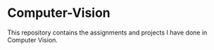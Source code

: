 # Computer-Vision
This repository contains the assignments and projects I have done in Computer Vision.
